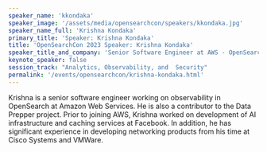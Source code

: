 ```yaml
---
speaker_name: 'kkondaka'
speaker_image: '/assets/media/opensearchcon/speakers/kkondaka.jpg'
speaker_name_full: 'Krishna Kondaka'
primary_title: 'Speaker: Krishna Kondaka'
title: 'OpenSearchCon 2023 Speaker: Krishna Kondaka'
speaker_title_and_company: 'Senior Software Engineer at AWS - OpenSearch'
keynote_speaker: false
session_track: "Analytics, Observability, and  Security"
permalink: '/events/opensearchcon/krishna-kondaka.html'
---
```

Krishna is a senior software engineer working on observability in OpenSearch at Amazon Web Services. He is also a contributor to the Data Prepper project. Prior to joining AWS, Krishna worked on development of AI infrastructure and caching services at Facebook. In addition, he has significant experience in developing networking products from his time at Cisco Systems and VMWare.



